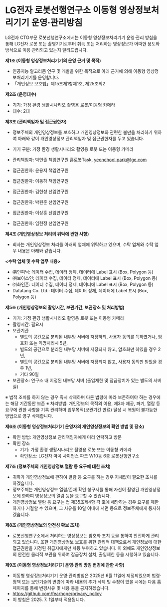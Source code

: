 # LG전자 로봇선행연구소 이동형 영상정보처리기기 운영·관리방침
LG전자 CTO부문 로봇선행연구소에서는 이동형 영상정보처리기기 운영·관리 방침을 통해 LG전자 로봇 또는 촬영기기로부터 취득 또는 처리하는 영상정보가 어떠한 용도와 방식으로 이용·관리되고 있는지 알려드립니다.

**제1조 (이동형 영상정보처리기기의 운영 근거 및 목적)**
- 인공지능 알고리즘 연구 및 개발을 위한 목적으로 아래 근거에 의해 이동형 영상정보처리기기를 운영합니다.
- 「개인정보 보호법」제15조제1항제1호, 제25조의2

**제2조 (운영대수)**
- 기기: 가정 환경 생활시나리오 촬영용 로봇/이동형 카메라
- 대수: 2대


**제3조 (관리책임자 및 접근권한자)**
- 정보주체의 개인영상정보를 보호하고 개인영상정보와 관련한 불만을 처리하기 위하여 아래와 같이 개인영상정보 관리책임자 및 접근권한자를 두고 있습니다.

- 기기 구분: 가정 환경 생활시나리오 촬영용 로봇 또는 이동형 카메라
- 관리책임자:	박연출	책임연구원	홈로봇Task, yeonchool.park@lge.com
- 접근권한자:	윤용지	책임연구원	
- 접근권한자:	이동하	책임연구원	
- 접근권한자:	김현성	선임연구원	
- 접근권한자:	박원준	선임연구원	
- 접근권한자:	이상훈	선임연구원	
- 접근권한자:	임현정	선임연구원	

**제4조 (개인영상정보 처리의 위탁에 관한 사항)**
- 회사는 개인영상정보 처리를 아래의 업체에 위탁하고 있으며, 수탁 업체와 수탁 업무 내용은 아래와 같습니다.

**<수탁 업체 및 수탁 업무 내용>**
- ㈜인피닉:	  데이터 수집, 데이터 정제, 데이터에 Label 표시 (Box, Polygon 등)
- ㈜보이스인:	데이터 수집, 데이터 정제, 데이터에 Label 표시 (Box, Polygon 등)
- ㈜화인폰:	  데이터 수집, 데이터 정제, 데이터에 Label 표시 (Box, Polygon 등)
- Datatang Co. Ltd.:	데이터 수집, 데이터 정제, 데이터에 Label 표시 (Box, Polygon 등)

**제5조 (개인영상정보의 촬영시간, 보관기간, 보관장소 및 처리방법)**

- 기기: 가정 환경 생활시나리오 촬영용 로봇 또는 이동형 카메라
- 촬영시간: 필요시
- 보관기관
  - 별도의 공간으로 분리된 내부망 서버에 저장하되, 사용자 동의를 득하였거나, 암호화 또는 익명처리시 5년,
  - 별도의 공간으로 분리된 내부망 서버에 저장되지 않고, 암호화만 하였을 경우 2년,
  - 별도의 공간으로 분리된 내부망 서버에 저장되지 않고, 사용자 동의만 받았을 경우 1년,
  - 기타 90일
- 보관장소: 연구소 내 지정된 내부망 서버 (출입제한 및 잠금장치가 있는 별도의 서버실)

※	법적 조치를 하지 않는 경우 즉시 삭제하며 다른 법령에 따라 보존하여야 하는 경우에는 해당 기간동안 보존
※	처리방법: 개인정보의 목적외 이용, 제3자 제공, 파기, 열람 등 요구에 관한 사항을 기록 관리하며 업무목적(보관기간 만료) 달성 시 복원이 불가능한 방법으로 영구 삭제합니다.

**제6조 (이동형 영상정보처리기기 운영자의 개인영상정보의 확인 방법 및 장소)**
- 확인 방법: 개인영상정보 관리책임자에게 미리 연락하고 방문
- 확인 장소
  - 기기: 가정 환경 생활시나리오 촬영용 로봇 또는 이동형 카메라
  - 확인장소: LG전자 마곡 사이언스 파크 W10동 6층 로봇선행연구소


**제7조 (정보주체의 개인영상정보 열람 등 요구에 대한 조치)**
- 귀하가 개인영상정보에 관하여 열람 등 요구를 하는 경우 지체없이 필요한 조치를 하겠습니다.
- 정보주체는 개인영상정보 열람/존재 확인 청구서를 통해 자신이 촬영된 개인영상정보에 한하여 영상정보의 열람 등을 요구할 수 있습니다.
- 개인영상정보 열람 등 요구는 법 제35조제4항 각 호에 해당하는 경우 요구를 제한하거나 거절할 수 있으며, 그 사유를 10일 이내에 서면 등으로 정보주체에게 통지하겠습니다.

**제8조 (개인영상정보의 안전성 확보 조치)**
- 로봇선행연구소에서 처리하는 영상정보는 암호화 조치 등을 통하여 안전하게 관리되고 있습니다. 또한 개인영상정보 보호를 위한 관리적 대책으로서 개인정보에 대한 접근권한을 지정된 취급자에게만 차등 부여하고 있습니다. 이 외에도 개인영상정보의 안전한 물리적 보관을 위하여 잠금장치 설치, 출입제한 등을 시행하고 있습니다.

**제9조 (이동형 영상정보처리기기 운영·관리 방침 변경에 관한 사항)**
- 이동형 영상정보처리기기 운영·관리방침은 2025년 6월 11일에 제정되었으며 법령·정책 또는 보안기술의 변경에 따라 내용의 추가·삭제 및 수정이 있을 시에는 다음 홈페이지를 통해 변경사유 및 내용 등을 공지하겠습니다.
- https://github.com/fearhope/privacy_policy
- 이 방침은 2025. 7. 1일부터 적용됩니다.
